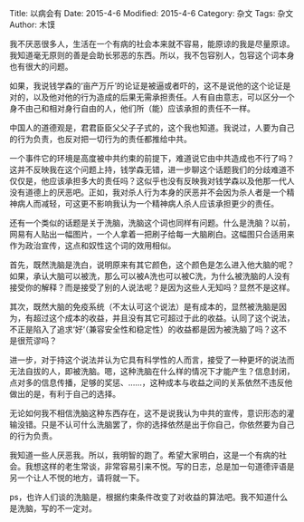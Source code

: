 Title: 以病会有
Date: 2015-4-6
Modified: 2015-4-6
Category: 杂文
Tags: 杂文
Author: 木馍

我不厌恶很多人，生活在一个有病的社会本来就不容易，能原谅的我是尽量原谅。我知道毫无原则的善是会助长邪恶的东西。所以，我不包容别人，包容这个词本身也有很大的问题。

如果，我说钱学森的‘亩产万斤’的论证是被逼或者吓的，这不是说他的这个论证是对的，以及他对他的行为造成的后果无需承担责任。人有自由意志，可以区分一个身不由己和相对身行自由的人，他们所（能）应该承担的责任不一样。

中国人的道德观是，君君臣臣父父子子式的，这个我也知道。我说过，人要为自己的行为负责，也反对把一切行为的责任都推给中共。

一个事件它的环境是高度被中共约束的前提下，难道说它由中共造成也不行了吗？这并不反映我在这个问题上持，钱学森无错，进一步聊这个话题我们的分歧难道不仅仅是，他应该承担多大的责任吗？这似乎也没有反映我对钱学森以及他那一代人没有道德上的厌恶吧。正如，我对杀人行为本身的厌恶并不会因为杀人者是一个精神病人而减轻，可这更不影响我认为一个精神病人杀人应该承担更少的责任。

还有一个类似的话题是关于洗脑，洗脑这个词也同样有问题。什么是洗脑？以前，网易有人贴出一幅图片，一个人拿着一把刷子给每一大脑刷白。这幅图只合适用来作为政治宣传，这点和奴性这个词的效用相似。

首先，既然洗脑是洗白，说明原来有其它颜色，这个颜色是怎么进入他大脑的呢？如果，承认大脑可以被洗，那么可以被A洗也可以被C洗，为什么被洗脑的人没有接受你的解释？而是接受了别的人说法呢？是因为这些人无知吗？显然不是这样。

其次，既然大脑的免疫系统（不太认可这个说法）是有成本的，显然被洗脑是因为，有超过这个成本的收益，并且没有其它可超过于此的收益。认同了这个说法，不正是陷入了追求‘好‘（兼容安全性和稳定性）的收益都是因为被洗脑了吗？这不是很荒谬吗？

进一步，对于持这个说法并认为它具有科学性的人而言，接受了一种更坏的说法而无法自拔的人，即被洗脑。嗯，这种洗脑在什么样的情况下才能产生？信息封闭，点对多的信息传播，足够的奖惩、……，这种成本与收益之间的关系依然不违反他做出的是，有利于自己的选择。

无论如何我不相信洗脑这种东西存在，这不是说我认为中共的宣传，意识形态的灌输没错。只是不认可什么洗脑罢了，你的选择依然是出于你自己，你依然要为自己的行为负责。

我知道一些人厌恶我。所以，我明智的跑了。希望大家明白，这是一个有病的社会。我想这样的老生常谈，非常容易引来不悦。写的日志，总是加一句道德评语是另一个让人不悦的地方，请将就一下。

 ps，也许人们谈的洗脑是，根据约束条件改变了对收益的算法吧。我不知道什么是洗脑，写的不一定对。
